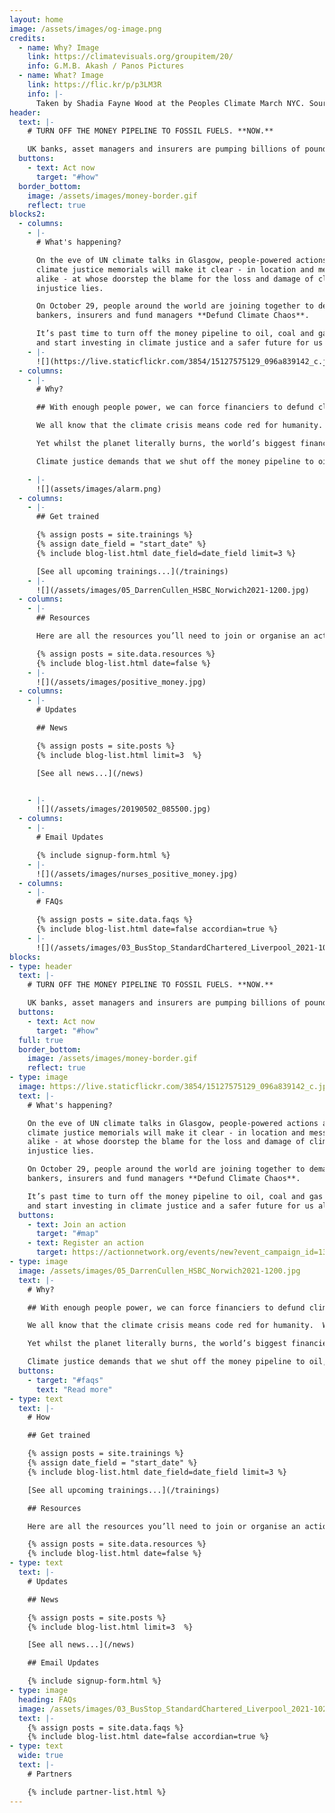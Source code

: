 ```yaml
---
layout: home
image: /assets/images/og-image.png
credits:
  - name: Why? Image
    link: https://climatevisuals.org/groupitem/20/
    info: G.M.B. Akash / Panos Pictures
  - name: What? Image
    link: https://flic.kr/p/p3LM3R
    info: |-
      Taken by Shadia Fayne Wood at the Peoples Climate March NYC. Source: [survivalmediaagency.com](https://survivalmediaagency.com)
header:
  text: |-
    # TURN OFF THE MONEY PIPELINE TO FOSSIL FUELS. **NOW.**

    UK banks, asset managers and insurers are pumping billions of pounds into fossil fuels that worsen the climate crisis. Ahead of the UN climate talks, on October 29<sup>th</sup> groups around the world and UK are rising up to demand that that the UK government and corporations **#DefundClimateChaos**.
  buttons:
    - text: Act now
      target: "#how"
  border_bottom:
    image: /assets/images/money-border.gif
    reflect: true
blocks2:
  - columns:
    - |-
      # What's happening?

      On the eve of UN climate talks in Glasgow, people-powered actions and
      climate justice memorials will make it clear - in location and message
      alike - at whose doorstep the blame for the loss and damage of climate
      injustice lies.

      On October 29, people around the world are joining together to demand that
      bankers, insurers and fund managers **Defund Climate Chaos**.  

      It’s past time to turn off the money pipeline to oil, coal and gas companies
      and start investing in climate justice and a safer future for us all.
    - |-
      ![](https://live.staticflickr.com/3854/15127575129_096a839142_c.jpg)
  - columns:
    - |-
      # Why?

      ## With enough people power, we can force financiers to defund climate chaos. Join us.

      We all know that the climate crisis means code red for humanity.  We see its raging fires, floods and storms around us every day now.

      Yet whilst the planet literally burns, the world’s biggest financiers keep pouring billions of pounds each year into fuelling the fire.  They are failing us all.

      Climate justice demands that we shut off the money pipeline to oil, coal and gas immediately.

    - |-
      ![](assets/images/alarm.png)
  - columns:
    - |-
      ## Get trained

      {% assign posts = site.trainings %}
      {% assign date_field = "start_date" %}
      {% include blog-list.html date_field=date_field limit=3 %}

      [See all upcoming trainings...](/trainings)
    - |-
      ![](/assets/images/05_DarrenCullen_HSBC_Norwich2021-1200.jpg)
  - columns:
    - |-
      ## Resources

      Here are all the resources you’ll need to join or organise an action of your own to #DefundClimateChaos on October 29 (and beyond!):

      {% assign posts = site.data.resources %}
      {% include blog-list.html date=false %}
    - |-
      ![](/assets/images/positive_money.jpg)
  - columns:
    - |-
      # Updates

      ## News

      {% assign posts = site.posts %}
      {% include blog-list.html limit=3  %}

      [See all news...](/news)


    - |-
      ![](/assets/images/20190502_085500.jpg)
  - columns:
    - |-
      # Email Updates

      {% include signup-form.html %}
    - |-
      ![](/assets/images/nurses_positive_money.jpg)
  - columns:
    - |-
      # FAQs

      {% assign posts = site.data.faqs %}
      {% include blog-list.html date=false accordian=true %}
    - |-
      ![](/assets/images/03_BusStop_StandardChartered_Liverpool_2021-1024x768.jpeg)
blocks:
- type: header
  text: |-
    # TURN OFF THE MONEY PIPELINE TO FOSSIL FUELS. **NOW.**

    UK banks, asset managers and insurers are pumping billions of pounds into fossil fuels that worsen the climate crisis. Ahead of the UN climate talks, on October 29<sup>th</sup> groups around the world and UK are rising up to demand that that the UK government and corporations **#DefundClimateChaos**.
  buttons:
    - text: Act now
      target: "#how"
  full: true
  border_bottom:
    image: /assets/images/money-border.gif
    reflect: true
- type: image
  image: https://live.staticflickr.com/3854/15127575129_096a839142_c.jpg
  text: |-
    # What's happening?

    On the eve of UN climate talks in Glasgow, people-powered actions and
    climate justice memorials will make it clear - in location and message
    alike - at whose doorstep the blame for the loss and damage of climate
    injustice lies.

    On October 29, people around the world are joining together to demand that
    bankers, insurers and fund managers **Defund Climate Chaos**.  

    It’s past time to turn off the money pipeline to oil, coal and gas companies
    and start investing in climate justice and a safer future for us all.
  buttons:
    - text: Join an action
      target: "#map"
    - text: Register an action
      target: https://actionnetwork.org/events/new?event_campaign_id=13583
- type: image
  image: /assets/images/05_DarrenCullen_HSBC_Norwich2021-1200.jpg
  text: |-
    # Why?

    ## With enough people power, we can force financiers to defund climate chaos. Join us.

    We all know that the climate crisis means code red for humanity.  We see its raging fires, floods and storms around us every day now.

    Yet whilst the planet literally burns, the world’s biggest financiers keep pouring billions of pounds each year into fuelling the fire.  They are failing us all.

    Climate justice demands that we shut off the money pipeline to oil, coal and gas immediately.
  buttons:
    - target: "#faqs"
      text: "Read more"
- type: text
  text: |-
    # How

    ## Get trained

    {% assign posts = site.trainings %}
    {% assign date_field = "start_date" %}
    {% include blog-list.html date_field=date_field limit=3 %}

    [See all upcoming trainings...](/trainings)

    ## Resources

    Here are all the resources you’ll need to join or organise an action of your own to #DefundClimateChaos on October 29 (and beyond!):

    {% assign posts = site.data.resources %}
    {% include blog-list.html date=false %}
- type: text
  text: |-
    # Updates

    ## News

    {% assign posts = site.posts %}
    {% include blog-list.html limit=3  %}

    [See all news...](/news)

    ## Email Updates

    {% include signup-form.html %}
- type: image
  heading: FAQs
  image: /assets/images/03_BusStop_StandardChartered_Liverpool_2021-1024x768.jpeg
  text: |-
    {% assign posts = site.data.faqs %}
    {% include blog-list.html date=false accordian=true %}
- type: text
  wide: true
  text: |-
    # Partners

    {% include partner-list.html %}
---
```

